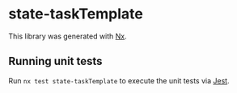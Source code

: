 # state-taskTemplate

This library was generated with [Nx](https://nx.dev).

## Running unit tests

Run `nx test state-taskTemplate` to execute the unit tests via [Jest](https://jestjs.io).
